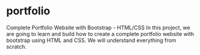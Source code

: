 # portfolio
Complete Portfolio Website with Bootstrap - HTML/CSS In this project, we are going to learn and build how to create a complete portfolio website with bootstrap using HTML and CSS. We will understand everything from scratch.

